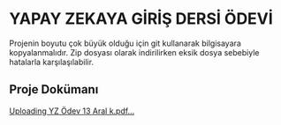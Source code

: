 # YAPAY ZEKAYA GİRİŞ DERSİ ÖDEVİ
Projenin boyutu çok büyük olduğu için git kullanarak bilgisayara kopyalanmalıdır. Zip dosyası olarak indirilirken eksik dosya sebebiyle hatalarla karşılaşılabilir.

## Proje Dokümanı
[Uploading YZ Ödev 13 Aral k.pdf…]()
